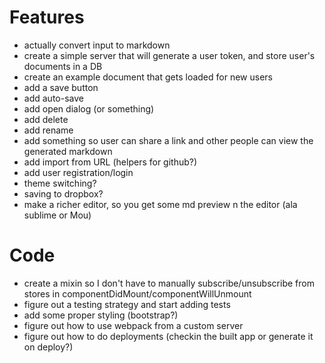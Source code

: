 # Features

- actually convert input to markdown
- create a simple server that will generate a user token, and store user's documents in a DB
- create an example document that gets loaded for new users
- add a save button
- add auto-save
- add open dialog (or something)
- add delete
- add rename
- add something so user can share a link and other people can view the generated markdown
- add import from URL (helpers for github?)
- add user registration/login
- theme switching?
- saving to dropbox?
- make a richer editor, so you get some md preview n the editor (ala sublime or Mou)

# Code

- create a mixin so I don't have to manually subscribe/unsubscribe from stores in componentDidMount/componentWillUnmount
- figure out a testing strategy and start adding tests
- add some proper styling (bootstrap?)
- figure out how to use webpack from a custom server
- figure out how to do deployments (checkin the built app or generate it on deploy?)